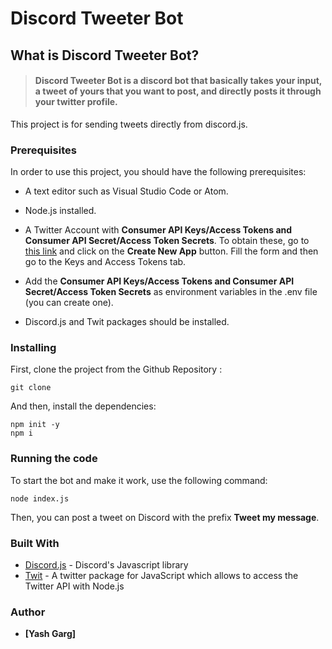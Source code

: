# Discord Tweeter Bot

## What is Discord Tweeter Bot?
> #### Discord Tweeter Bot is a discord bot that basically takes your input, a tweet of yours that you want to post, and directly posts it through your twitter profile.

This project is for sending tweets directly from discord.js.

### Prerequisites

In order to use this project, you should have the following prerequisites:

* A text editor such as Visual Studio Code or Atom.

* Node.js installed.

* A Twitter Account with **Consumer API Keys/Access Tokens and Consumer API Secret/Access Token Secrets**. To obtain these, go to [this link](https://apps.twitter.com/) and click on the **Create New App** button. Fill the form and then go to the Keys and Access Tokens tab. 

* Add the **Consumer API Keys/Access Tokens and Consumer API Secret/Access Token Secrets** as environment variables in the .env file (you can create one).

* Discord.js and Twit packages should be installed.

### Installing

First, clone the project from the Github Repository : 

```
git clone 
```
 And then, install the dependencies:

```
npm init -y
npm i
```

### Running the code

To start the bot and make it work, use the following command:

```
node index.js
```

Then, you can post a tweet on Discord with the prefix **Tweet my message**. 


### Built With

* [Discord.js](https://discord.js.org) - Discord's Javascript library
* [Twit](https://www.npmjs.com/package/twit) - A twitter package for JavaScript which allows to access the Twitter API with Node.js


### Author 

* **[Yash Garg]**

